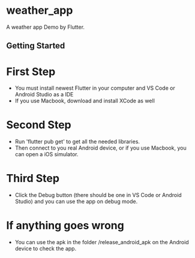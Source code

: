 # weather_app

A weather app Demo by Flutter.

## Getting Started

# First Step
- You must install newest Flutter in your computer and VS Code or Android Studio as a IDE
- If you use Macbook, download and install XCode as well
# Second Step
- Run 'flutter pub get' to get all the needed libraries.
- Then connect to you real Android device, or if you use Macbook, you can open a iOS simulator.
# Third Step
- Click the Debug button (there should be one in VS Code or Android Studio) and you can use the app on debug mode.

# If anything goes wrong
- You can use the apk in the folder /release_android_apk on the Android device to check the app.
